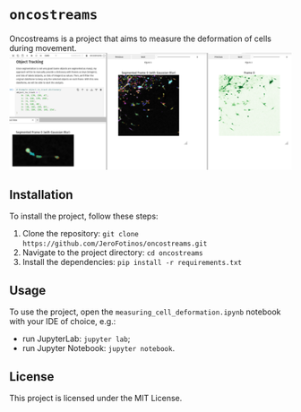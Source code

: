 # `oncostreams`
Oncostreams is a project that aims to measure the deformation of cells during movement.
![](https://github.com/JeroFotinos/oncostreams/raw/main/example_usage.png)

## Installation

To install the project, follow these steps:

1. Clone the repository: `git clone https://github.com/JeroFotinos/oncostreams.git`
2. Navigate to the project directory: `cd oncostreams`
3. Install the dependencies: `pip install -r requirements.txt`

## Usage

To use the project, open the `measuring_cell_deformation.ipynb` notebook with your IDE of choice, e.g.:

- run JupyterLab: `jupyter lab`;
- run Jupyter Notebook: `jupyter notebook`.


## License

This project is licensed under the MIT License.
